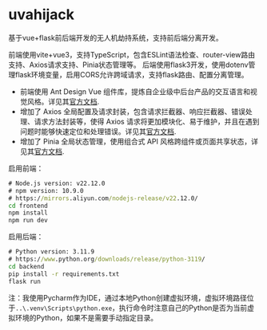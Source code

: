 # uvahijack
基于vue+flask前后端开发的无人机劫持系统，支持前后端分离开发。

前端使用vite+vue3，支持TypeScript，包含ESLint语法检查、router-view路由支持、Axios请求支持、Pinia状态管理等。
后端使用flask3开发，使用dotenv管理flask环境变量，启用CORS允许跨域请求，支持flask路由、配置分离管理。

- 前端使用 Ant Design Vue 组件库，提炼自企业级中后台产品的交互语言和视觉风格。详见其[官方文档](https://www.antdv.com/docs/vue/introduce-cn).
- 增加了 Axios 全局配置及请求封装，包含请求拦截器、响应拦截器、错误处理、请求方法封装等，使得 Axios 请求将更加模块化、易于维护，并且在遇到问题时能够快速定位和处理错误。详见其[官方文档](https://www.axios-http.cn/docs/intro).
- 增加了 Pinia 全局状态管理，使用组合式 API 风格跨组件或页面共享状态，详见其[官方文档](https://pinia.vuejs.org/zh/introduction.html).

启用前端：
```cmd
# Node.js version: v22.12.0
# npm version: 10.9.0
# https://mirrors.aliyun.com/nodejs-release/v22.12.0/
cd frontend
npm install
npm run dev
```
启用后端：
```cmd
# Python version: 3.11.9
# https://www.python.org/downloads/release/python-3119/
cd backend
pip install -r requirements.txt
flask run
```
注：我使用Pycharm作为IDE，通过本地Python创建虚拟环境，虚拟环境路径位于`..\.venv\Scripts\python.exe`，执行命令时注意自己的Python是否为当前虚拟环境的Python，如果不是需要手动指定目录。
